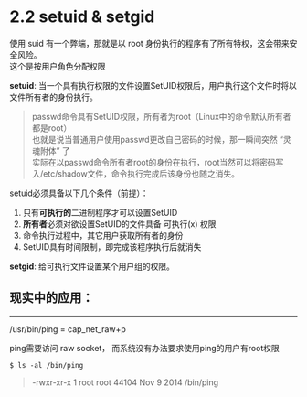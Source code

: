 # 2.2 setuid & setgid

使用 suid 有一个弊端，那就是以 root 身份执行的程序有了所有特权，这会带来安全风险。<br>
这个是按用户角色分配权限

**setuid**: 当一个具有执行权限的文件设置SetUID权限后，用户执行这个文件时将以文件所有者的身份执行。
  > passwd命令具有SetUID权限，所有者为root（Linux中的命令默认所有者都是root）<br>
  > 也就是说当普通用户使用passwd更改自己密码的时候，那一瞬间突然 “灵魂附体” 了<br>
  > 实际在以passwd命令所有者root的身份在执行，root当然可以将密码写入/etc/shadow文件，命令执行完成后该身份也随之消失。

setuid必须具备以下几个条件（前提）：
1. 只有**可执行的**二进制程序才可以设置SetUID
2. **所有者**必须对欲设置SetUID的文件具备 可执行(x) 权限
3. 命令执行过程中，其它用户获取所有者的身份
4. SetUID具有时间限制，即完成该程序执行后就消失

**setgid**: 给可执行文件设置某个用户组的权限。

## 现实中的应用：
---------------------------------------

/usr/bin/ping = cap_net_raw+p

ping需要访问 raw socket， 而系统没有办法要求使用ping的用户有root权限 

<code>$ ls -al /bin/ping</code>
>-rwxr-xr-x 1 root root 44104 Nov  9  2014 /bin/ping

